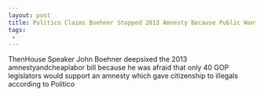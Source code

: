 ```yaml
---
layout: post
title: Politico Claims Boehner Stopped 2013 Amnesty Because Public Wanted Legalization But Not Citizenship
tags:
 -
---
```

ThenHouse Speaker John Boehner deepsixed the 2013 amnestyandcheaplabor bill because he was afraid that only 40 GOP legislators would support an amnesty which gave citizenship to illegals according to Politico
